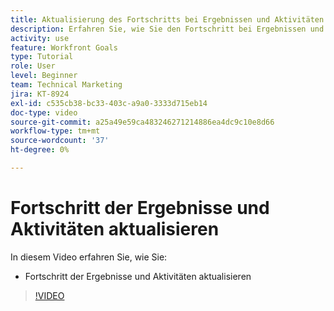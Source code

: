 ```yaml
---
title: Aktualisierung des Fortschritts bei Ergebnissen und Aktivitäten in [!DNL Workfront Goals]
description: Erfahren Sie, wie Sie den Fortschritt bei Ergebnissen und Aktivitäten in aktualisieren können. [!DNL Workfront Goals].
activity: use
feature: Workfront Goals
type: Tutorial
role: User
level: Beginner
team: Technical Marketing
jira: KT-8924
exl-id: c535cb38-bc33-403c-a9a0-3333d715eb14
doc-type: video
source-git-commit: a25a49e59ca483246271214886ea4dc9c10e8d66
workflow-type: tm+mt
source-wordcount: '37'
ht-degree: 0%

---
```


# Fortschritt der Ergebnisse und Aktivitäten aktualisieren

In diesem Video erfahren Sie, wie Sie:

* Fortschritt der Ergebnisse und Aktivitäten aktualisieren

>[!VIDEO](https://video.tv.adobe.com/v/335196/?quality=12&learn=on)
